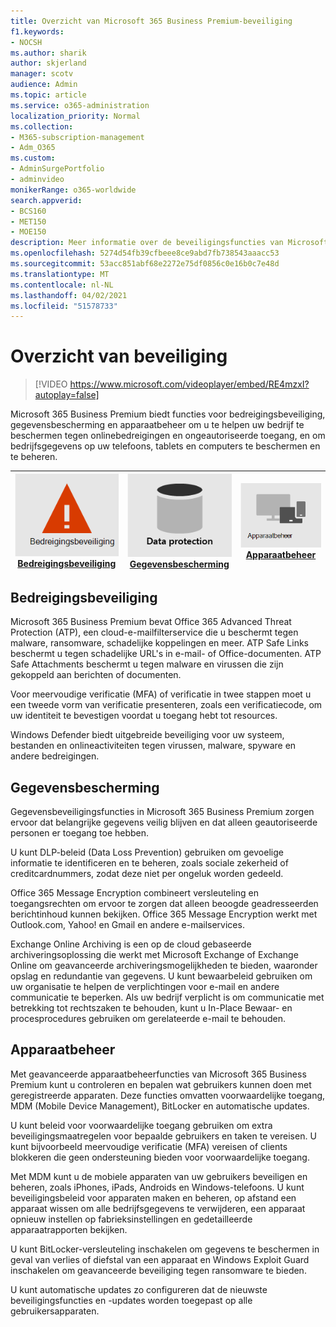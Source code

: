 ```yaml
---
title: Overzicht van Microsoft 365 Business Premium-beveiliging
f1.keywords:
- NOCSH
ms.author: sharik
author: skjerland
manager: scotv
audience: Admin
ms.topic: article
ms.service: o365-administration
localization_priority: Normal
ms.collection:
- M365-subscription-management
- Adm_O365
ms.custom:
- AdminSurgePortfolio
- adminvideo
monikerRange: o365-worldwide
search.appverid:
- BCS160
- MET150
- MOE150
description: Meer informatie over de beveiligingsfuncties van Microsoft 365 voor Bedrijven.
ms.openlocfilehash: 5274d54fb39cfbeee8ce9abd7fb738543aaacc53
ms.sourcegitcommit: 53acc851abf68e2272e75df0856c0e16b0c7e48d
ms.translationtype: MT
ms.contentlocale: nl-NL
ms.lasthandoff: 04/02/2021
ms.locfileid: "51578733"
---
```

# <a name="overview-of-security"></a>Overzicht van beveiliging

> [!VIDEO https://www.microsoft.com/videoplayer/embed/RE4mzxI?autoplay=false]

Microsoft 365 Business Premium biedt functies voor bedreigingsbeveiliging, gegevensbescherming en apparaatbeheer om u te helpen uw bedrijf te beschermen tegen onlinebedreigingen en ongeautoriseerde toegang, en om bedrijfsgegevens op uw telefoons, tablets en computers te beschermen en te beheren.

|![Bedreigingsbeveiliging](../media/m365-business-security-threat-protection.png)<br/>[Bedreigingsbeveiliging](#threat-protection)|![Samenwerken met een client](../media/m365-business-security-data-protection.png) <br/>[Gegevensbescherming](#data-protection) | ![Apparaatbeheer](../media/m365-business-security-device-management.png) <br/>[Apparaatbeheer](#device-management) |
|--|--|--|

## <a name="threat-protection"></a>Bedreigingsbeveiliging

Microsoft 365 Business Premium bevat Office 365 Advanced Threat Protection (ATP), een cloud-e-mailfilterservice die u beschermt tegen malware, ransomware, schadelijke koppelingen en meer. ATP Safe Links beschermt u tegen schadelijke URL's in e-mail- of Office-documenten. ATP Safe Attachments beschermt u tegen malware en virussen die zijn gekoppeld aan berichten of documenten.

Voor meervoudige verificatie (MFA) of verificatie in twee stappen moet u een tweede vorm van verificatie presenteren, zoals een verificatiecode, om uw identiteit te bevestigen voordat u toegang hebt tot resources.  

Windows Defender biedt uitgebreide beveiliging voor uw systeem, bestanden en onlineactiviteiten tegen virussen, malware, spyware en andere bedreigingen.

## <a name="data-protection"></a>Gegevensbescherming

Gegevensbeveiligingsfuncties in Microsoft 365 Business Premium zorgen ervoor dat belangrijke gegevens veilig blijven en dat alleen geautoriseerde personen er toegang toe hebben.

U kunt DLP-beleid (Data Loss Prevention) gebruiken om gevoelige informatie te identificeren en te beheren, zoals sociale zekerheid of creditcardnummers, zodat deze niet per ongeluk worden gedeeld. 

Office 365 Message Encryption combineert versleuteling en toegangsrechten om ervoor te zorgen dat alleen beoogde geadresseerden berichtinhoud kunnen bekijken. Office 365 Message Encryption werkt met Outlook.com, Yahoo! en Gmail en andere e-mailservices.

Exchange Online Archiving is een op de cloud gebaseerde archiveringsoplossing die werkt met Microsoft Exchange of Exchange Online om geavanceerde archiveringsmogelijkheden te bieden, waaronder opslag en redundantie van gegevens. U kunt bewaarbeleid gebruiken om uw organisatie te helpen de verplichtingen voor e-mail en andere communicatie te beperken. Als uw bedrijf verplicht is om communicatie met betrekking tot rechtszaken te behouden, kunt u In-Place Bewaar- en procesprocedures gebruiken om gerelateerde e-mail te behouden.

## <a name="device-management"></a>Apparaatbeheer

Met geavanceerde apparaatbeheerfuncties van Microsoft 365 Business Premium kunt u controleren en bepalen wat gebruikers kunnen doen met geregistreerde apparaten. Deze functies omvatten voorwaardelijke toegang, MDM (Mobile Device Management), BitLocker en automatische updates.

U kunt beleid voor voorwaardelijke toegang gebruiken om extra beveiligingsmaatregelen voor bepaalde gebruikers en taken te vereisen. U kunt bijvoorbeeld meervoudige verificatie (MFA) vereisen of clients blokkeren die geen ondersteuning bieden voor voorwaardelijke toegang.

Met MDM kunt u de mobiele apparaten van uw gebruikers beveiligen en beheren, zoals iPhones, iPads, Androids en Windows-telefoons. U kunt beveiligingsbeleid voor apparaten maken en beheren, op afstand een apparaat wissen om alle bedrijfsgegevens te verwijderen, een apparaat opnieuw instellen op fabrieksinstellingen en gedetailleerde apparaatrapporten bekijken. 

U kunt BitLocker-versleuteling inschakelen om gegevens te beschermen in geval van verlies of diefstal van een apparaat en Windows Exploit Guard inschakelen om geavanceerde beveiliging tegen ransomware te bieden.

U kunt automatische updates zo configureren dat de nieuwste beveiligingsfuncties en -updates worden toegepast op alle gebruikersapparaten. 